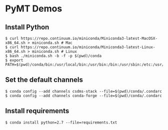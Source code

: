 # PyMT Demos

## Install Python

    $ curl https://repo.continuum.io/miniconda/Miniconda3-latest-MacOSX-x86_64.sh > miniconda.sh # Mac
    $ curl https://repo.continuum.io/miniconda/Miniconda3-latest-Linux-x86_64.sh > miniconda.sh # Linux
    $ bash ./miniconda.sh -b -f -p $(pwd)/conda
    $ export PATH=$(pwd)/conda/bin:/usr/local/bin:/usr/bin:/bin:/usr/sbin:/etc:/usr/lib

## Set the default channels

    $ conda config --add channels csdms-stack --file=$(pwd)/conda/.condarc
    $ conda config --add channels conda-forge --file=$(pwd)/conda/.condarc

## Install requirements

    $ conda install python=2.7 --file=requirements.txt

